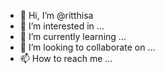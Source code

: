 - 👋 Hi, I’m @ritthisa
- 👀 I’m interested in ...
- 🌱 I’m currently learning ...
- 💞️ I’m looking to collaborate on ...
- 📫 How to reach me ...

<!---
ritthisa/ritthisa is a ✨ special ✨ repository because its `README.md` (this file) appears on your GitHub profile.
You can click the Preview link to take a look at your changes.
--->
